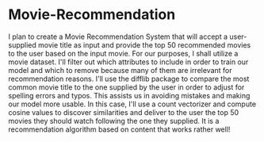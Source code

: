 # Movie-Recommendation
I plan to create a Movie Recommendation System that will accept a user-supplied movie title as input and provide the top 50 recommended movies to the user based on the input movie.
For our purposes, I shall utilize a movie dataset. I'll filter out which attributes to include in order to train our model and which to remove because many of them are irrelevant for recommendation reasons.
I'll use the difflib package to compare the most common movie title to the one supplied by the user in order to adjust for spelling errors and typos. This assists us in avoiding mistakes and making our model more usable.
In this case, I'll use a count vectorizer and compute cosine values to discover similarities and deliver to the user the top 50 movies they should watch following the one they supplied. It is a recommendation algorithm based on content that works rather well!
